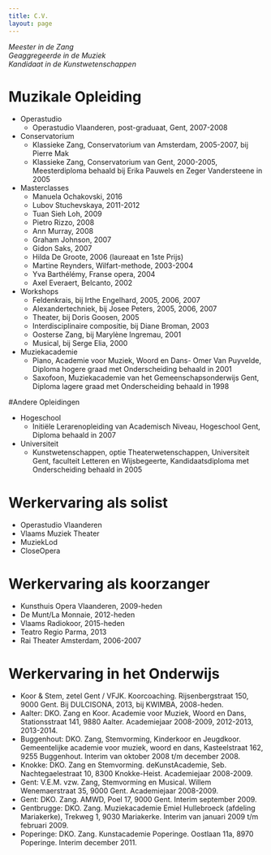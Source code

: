 ```yaml
---
title: C.V. 
layout: page 
---
```


*Meester in de Zang*  
*Geaggregeerde in de Muziek*  
*Kandidaat in de Kunstwetenschappen*  

# Muzikale Opleiding

* Operastudio
    * Operastudio Vlaanderen, post-graduaat, Gent, 2007-2008
* Conservatorium
    * Klassieke Zang, Conservatorium van Amsterdam, 2005-2007, bij Pierre Mak
    * Klassieke Zang, Conservatorium van Gent, 2000-2005, Meesterdiploma behaald bij Erika Pauwels en Zeger Vandersteene in 2005
* Masterclasses
    * Manuela Ochakovski, 2016
    * Lubov Stuchevskaya, 2011-2012
    * Tuan Sieh Loh, 2009
    * Pietro Rizzo, 2008
    * Ann Murray, 2008
    * Graham Johnson, 2007
    * Gidon Saks, 2007
    * Hilda De Groote, 2006 (laureaat en 1ste Prijs)
    * Martine Reynders, Wilfart-methode, 2003-2004
    * Yva Barthélémy, Franse opera, 2004
    * Axel Everaert, Belcanto, 2002
* Workshops
    * Feldenkrais, bij Irthe Engelhard, 2005, 2006, 2007
    * Alexandertechniek, bij Josee Peters, 2005, 2006,   2007
    * Theater, bij Doris Goosen, 2005
    * Interdisciplinaire compositie, bij Diane Broman, 2003
    * Oosterse Zang, bij Marylène Ingremau, 2001
    * Musical, bij Serge Elia, 2000
* Muziekacademie
    * Piano, Academie voor Muziek, Woord en Dans- Omer Van Puyvelde, Diploma hogere graad met Onderscheiding behaald in 2001
    * Saxofoon, Muziekacademie van het Gemeenschapsonderwijs Gent, Diploma lagere graad met Onderscheiding behaald in 1998

#Andere Opleidingen

* Hogeschool
    * Initiële Lerarenopleiding van Academisch Niveau, Hogeschool Gent, Diploma behaald in 2007
* Universiteit
    * Kunstwetenschappen, optie Theaterwetenschappen, Universiteit Gent, faculteit Letteren en Wijsbegeerte, Kandidaatsdiploma met Onderscheiding behaald in 2005

# Werkervaring als solist

* Operastudio Vlaanderen
* Vlaams Muziek Theater
* MuziekLod
* CloseOpera

# Werkervaring als koorzanger

* Kunsthuis Opera Vlaanderen, 2009-heden
* De Munt/La Monnaie, 2012-heden
* Vlaams Radiokoor, 2015-heden
* Teatro Regio Parma, 2013
* Rai Theater Amsterdam, 2006-2007

# Werkervaring in het Onderwijs

* Koor & Stem, zetel Gent / VFJK. Koorcoaching. Rijsenbergstraat 150, 9000 Gent. Bij DULCISONA, 2013, bij KWIMBA, 2008-heden.
* Aalter: DKO. Zang en Koor. Academie voor Muziek, Woord en Dans, Stationsstraat 141, 9880 Aalter. Academiejaar 2008-2009, 2012-2013, 2013-2014.
* Buggenhout: DKO. Zang, Stemvorming, Kinderkoor en Jeugdkoor. Gemeentelijke academie voor muziek, woord en dans, Kasteelstraat 162, 9255 Buggenhout. Interim van oktober 2008 t/m december 2008.
* Knokke: DKO. Zang en Stemvorming. deKunstAcademie, Seb. Nachtegaelestraat 10, 8300 Knokke-Heist. Academiejaar 2008-2009.
* Gent: V.E.M. vzw. Zang, Stemvorming en Musical. Willem Wenemaerstraat 35, 9000 Gent. Academiejaar 2008-2009.
* Gent: DKO. Zang. AMWD, Poel 17, 9000 Gent. Interim september 2009.
* Gentbrugge: DKO. Zang. Muziekacademie Emiel Hullebroeck (afdeling Mariakerke), Trekweg 1, 9030 Mariakerke. Interim van januari 2009 t/m februari 2009.
* Poperinge: DKO. Zang. Kunstacademie Poperinge. Oostlaan 11a, 8970 Poperinge. Interim december 2011.
